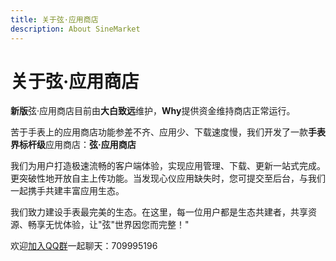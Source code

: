 ```yaml
---
title: 关于弦·应用商店
description: About SineMarket
---
```

# 关于弦·应用商店

**新版**弦·应用商店目前由**大白致远**维护，**Why**提供资金维持商店正常运行。

苦于手表上的应用商店功能参差不齐、应用少、下载速度慢，我们开发了一款**手表界标杆级**应用商店：**弦·应用商店**

我们为用户打造极速流畅的客户端体验，实现应用管理、下载、更新一站式完成。更突破性地开放自主上传功能。当发现心仪应用缺失时，您可提交至后台，与我们一起携手共建丰富应用生态。

我们致力建设手表最完美的生态。在这里，每一位用户都是生态共建者，共享资源、畅享无忧体验，让"弦"世界因您而完整！"

欢迎[加入QQ群](https://qm.qq.com/q/ExtcsEtaw2)一起聊天：709995196



